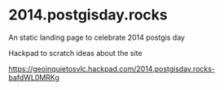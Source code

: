 2014.postgisday.rocks
=====================

An static landing page to celebrate 2014 postgis day

Hackpad to scratch ideas about the site

https://geoinquietosvlc.hackpad.com/2014.postgisday.rocks-bafdWL0MRKg
